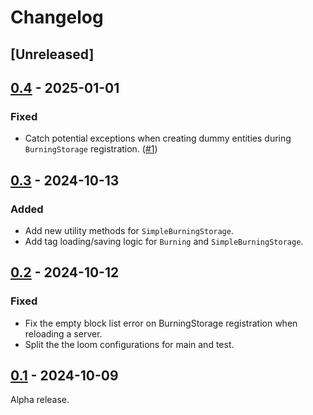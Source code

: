 # Changelog

## [Unreleased]

## [0.4] - 2025-01-01

### Fixed

+ Catch potential exceptions when creating dummy entities during `BurningStorage` registration. ([#1](https://github.com/NivOridocs/burning/issues/1))

## [0.3] - 2024-10-13

### Added

+ Add new utility methods for `SimpleBurningStorage`.
+ Add tag loading/saving logic for `Burning` and `SimpleBurningStorage`.

## [0.2] - 2024-10-12

### Fixed

+ Fix the empty block list error on BurningStorage registration when reloading a server.
+ Split the the loom configurations for main and test.

## [0.1] - 2024-10-09

Alpha release.

[0.1]: https://github.com/NivOridocs/burning/releases/tag/0.1
[0.2]: https://github.com/NivOridocs/burning/releases/tag/0.2
[0.3]: https://github.com/NivOridocs/burning/releases/tag/0.3
[0.4]: https://github.com/NivOridocs/burning/releases/tag/0.4
